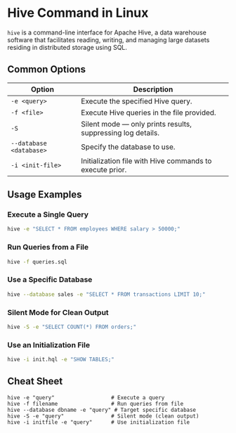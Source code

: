 # Hive Command in Linux

`hive` is a command-line interface for Apache Hive, a data warehouse software that facilitates reading, writing, and managing large datasets residing in distributed storage using SQL.

## Common Options

| Option                  | Description                                                  |
|-------------------------|--------------------------------------------------------------|
| `-e <query>`            | Execute the specified Hive query.                            |
| `-f <file>`             | Execute Hive queries in the file provided.                   |
| `-S`                    | Silent mode — only prints results, suppressing log details.  |
| `--database <database>` | Specify the database to use.                                 |
| `-i <init-file>`        | Initialization file with Hive commands to execute prior.     |

## Usage Examples

### Execute a Single Query

```bash
hive -e "SELECT * FROM employees WHERE salary > 50000;"
```

### Run Queries from a File

```bash
hive -f queries.sql
```

### Use a Specific Database

```bash
hive --database sales -e "SELECT * FROM transactions LIMIT 10;"
```

### Silent Mode for Clean Output

```bash
hive -S -e "SELECT COUNT(*) FROM orders;"
```

### Use an Initialization File

```bash
hive -i init.hql -e "SHOW TABLES;"
```

## Cheat Sheet

```plaintext
hive -e "query"                  # Execute a query
hive -f filename                 # Run queries from file
hive --database dbname -e "query" # Target specific database
hive -S -e "query"               # Silent mode (clean output)
hive -i initfile -e "query"      # Use initialization file
```
